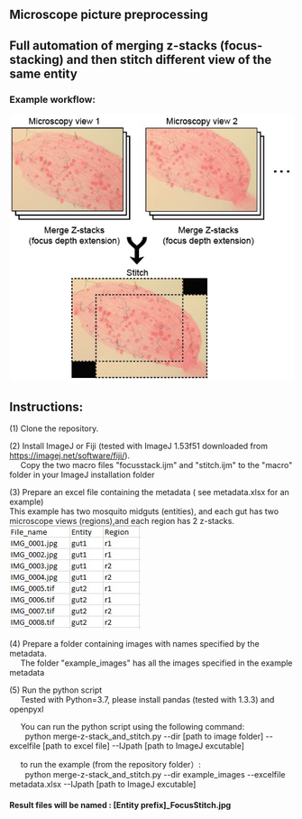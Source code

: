 ## Microscope picture preprocessing
## Full automation of merging z-stacks (focus-stacking) and then stitch different view of the same entity
### Example workflow:
![alt text](https://github.com/duopeng/image_merge-z-stack_and_stitch/blob/main/workflow.jpg?raw=true)

## Instructions:  
(1) Clone the repository.  
 
(2) Install ImageJ or Fiji (tested with ImageJ 1.53f51 downloaded from https://imagej.net/software/fiji/).  
&nbsp;&nbsp;&nbsp;&nbsp;&nbsp;Copy the two macro files "focusstack.ijm" and "stitch.ijm" to the "macro" folder in your ImageJ installation folder

(3) Prepare an excel file containing the metadata ( see metadata.xlsx for an example)  
This example has two mosquito midguts (entities), and each gut has two microscope views (regions),and each region has 2 z-stacks.  
![alt text](https://github.com/duopeng/image_merge-z-stack_and_stitch/blob/main/metadata.screenshot.jpg?raw=true)

(4) Prepare a folder containing images with names specified by the metadata.  
&nbsp;&nbsp;&nbsp;&nbsp;&nbsp;The folder "example_images" has all the images specified in the example metadata

(5) Run the python script  
&nbsp;&nbsp;&nbsp;&nbsp; Tested with Python=3.7, please install pandas (tested with 1.3.3) and openpyxl  

&nbsp;&nbsp;&nbsp;&nbsp; You can run the python script using the following command:  
&nbsp;&nbsp;&nbsp;&nbsp;&nbsp;&nbsp; python merge-z-stack_and_stitch.py --dir [path to image folder] --excelfile [path to excel file] --IJpath [path to ImageJ excutable]  

&nbsp;&nbsp;&nbsp;&nbsp; to run the example (from the repository folder）:  
&nbsp;&nbsp;&nbsp;&nbsp;&nbsp;&nbsp; python merge-z-stack_and_stitch.py --dir example_images --excelfile metadata.xlsx --IJpath [path to ImageJ excutable]  

#### Result files will be named :  [Entity prefix]_FocusStitch.jpg
